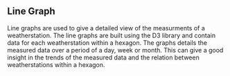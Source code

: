 ## Line Graph

Line graphs are used to give a detailed view of the measurments of a weatherstation. The line graphs are built using the D3 library and contain data for each weatherstation within a hexagon. The graphs details the measured data over a period of a day, week or month. This can give a good insight in the trends of the measured data and the relation between weatherstations within a hexagon.